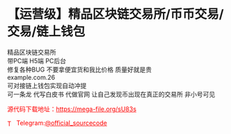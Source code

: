 # 【运营级】精品区块链交易所/币币交易/交易/链上钱包

精品区块链交易所<br>带PC端 H5端 PC后台<br>修复各种BUG 不要拿便宜货和我比价格 质量好就是贵<br>example.com.26<br>可对接链上钱包实现自动冲提<br>可一条龙 代写白皮书 代做官网 让自己发现币出现在真正的交易所 非小号可见<br>


<p style="color: red;">源代码下载地址：<a href="https://mega-file.org/sU83s" style="color: red;">https://mega-file.org/sU83s</a></p><p style="color: red;"><img src="https://cdn-icons-png.flaticon.com/512/2111/2111646.png" alt="Telegram Icon" style="width: 16px; vertical-align: middle; margin-right: 5px;">Telegram:<a href="https://t.me/official_sourcecode" style="color: red;">@official_sourcecode</a></p>